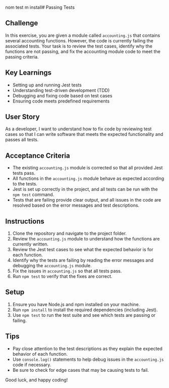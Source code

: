 nom test
m install# Passing Tests

## Challenge

In this exercise, you are given a module called `accounting.js` that contains several accounting functions. However, the code is currently failing the associated tests. Your task is to review the test cases, identify why the functions are not passing, and fix the accounting module code to meet the passing criteria.

## Key Learnings

- Setting up and running Jest tests
- Understanding test-driven development (TDD)
- Debugging and fixing code based on test cases
- Ensuring code meets predefined requirements

## User Story

As a developer, I want to understand how to fix code by reviewing test cases so that I can write software that meets the expected functionality and passes all tests.

## Acceptance Criteria

- The existing `accounting.js` module is corrected so that all provided Jest tests pass.
- All functions in the `accounting.js` module behave as expected according to the tests.
- Jest is set up correctly in the project, and all tests can be run with the `npm test` command.
- Tests that are failing provide clear output, and all issues in the code are resolved based on the error messages and test descriptions.

## Instructions

1. Clone the repository and navigate to the project folder.
2. Review the `accounting.js` module to understand how the functions are currently written.
3. Review the Jest test cases to see what the expected behavior is for each function.
4. Identify why the tests are failing by reading the error messages and debugging the `accounting.js` module.
5. Fix the issues in `accounting.js` so that all tests pass.
6. Run `npm test` to verify that the fixes are correct.

## Setup

1. Ensure you have Node.js and npm installed on your machine.
2. Run `npm install` to install the required dependencies (including Jest).
3. Use `npm test` to run the test suite and see which tests are passing or failing.

## Tips

- Pay close attention to the test descriptions as they explain the expected behavior of each function.
- Use `console.log()` statements to help debug issues in the `accounting.js` code if necessary.
- Be sure to check for edge cases that may be causing tests to fail.

Good luck, and happy coding!
